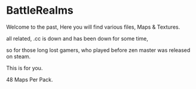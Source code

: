 # BattleRealms

Welcome to the past, Here you will find various files, Maps & Textures.

all related, .cc is down and has been down for some time, 

so for those long lost gamers, who played before zen master was released on steam.

This is for you.

48 Maps Per Pack.
